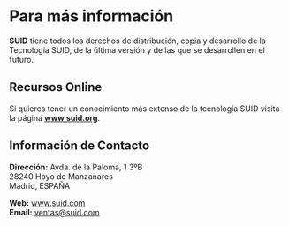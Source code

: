 # Para más información

**SUID** tiene todos los derechos de distribución, copia y desarrollo de la Tecnología SUID, de la última versión y de las que se desarrollen en el futuro.

## Recursos Online

Si quieres tener un conocimiento más extenso de la tecnología SUID visita la página **www.suid.org**.

## Información de Contacto

**Dirección:**
Avda. de la Paloma, 1 3ºB  
28240 Hoyo de Manzanares  
Madrid, ESPAÑA

**Web:** www.suid.com  
**Email:** ventas@suid.com